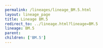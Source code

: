 ```yaml
---
permalink: /lineages/lineage_BM.5.html
layout: lineage_page
title: Lineage BM.5
redirect_to: ../lineage.html?lineage=BM.5
lineage: BM.5
parent: 
children: ['BM.5']
---
```

